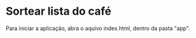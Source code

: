 # Sortear lista do café

Para iniciar a aplicação, abra o aquivo index.html, dentro da pasta "app".
